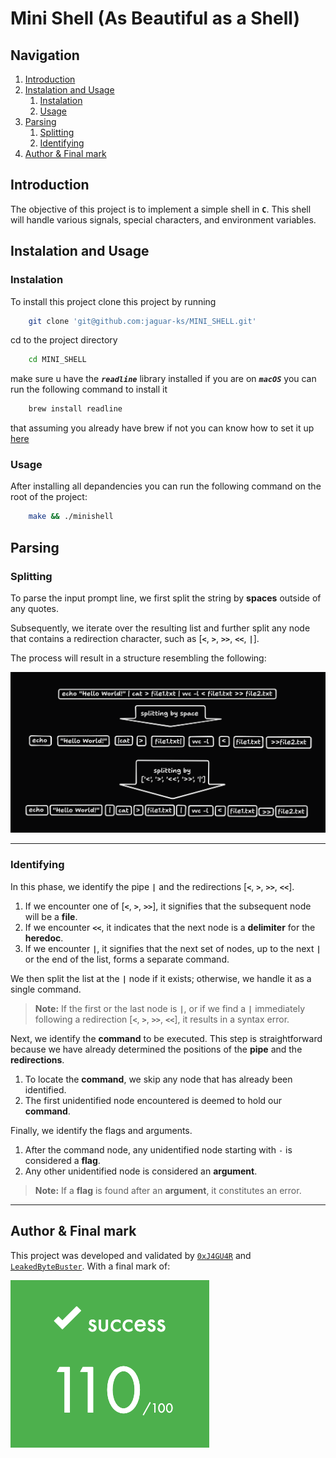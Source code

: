 # Mini Shell (As Beautiful as a Shell)

## Navigation

1. [Introduction](#introduction)
1. [Instalation and Usage](#instalation-and-usage)
    1. [Instalation](#instalation)
    1. [Usage](#usage)
1. [Parsing](#parsing)
    1. [Splitting](#splitting)
    1. [Identifying](#identifying)
1. [Author & Final mark](#author--final-mark)

## Introduction

The objective of this project is to implement a simple shell in **`C`**. This shell will handle various signals, special characters, and environment variables.

## Instalation and Usage

### Instalation

To install this project clone this project by running

```bash
    git clone 'git@github.com:jaguar-ks/MINI_SHELL.git'
```

cd to the project directory

```bash
    cd MINI_SHELL
```

make sure u have the ***`readline`*** library installed if you are on ***`macOS`*** you can run the following command to install it

```bash
    brew install readline
```

that assuming you already have brew if not you can know how to set it up [here](https://github.com/kube/42homebrew)

### Usage

After installing all depandencies you can run the following command on the root of the project:

```bash
    make && ./minishell
```

## Parsing

### Splitting

To parse the input prompt line, we first split the string by **spaces** outside of any quotes.

Subsequently, we iterate over the resulting list and further split any node that contains a redirection character, such as [**`<`**, **`>`**, **`>>`**, **`<<`**, **`|`**].

The process will result in a structure resembling the following:

![demonstration](./demo.png)

---

### Identifying

In this phase, we identify the pipe **`|`** and the redirections [**`<`**, **`>`**, **`>>`**, **`<<`**].

1. If we encounter one of [**`<`**, **`>`**, **`>>`**], it signifies that the subsequent node will be a **file**.
2. If we encounter **`<<`**, it indicates that the next node is a **delimiter** for the **heredoc**.
3. If we encounter **`|`**, it signifies that the next set of nodes, up to the next **`|`** or the end of the list, forms a separate command.

We then split the list at the **`|`** node if it exists; otherwise, we handle it as a single command.

> **Note:** If the first or the last node is **`|`**, or if we find a **`|`** immediately following a redirection [**`<`**, **`>`**, **`>>`**, **`<<`**], it results in a syntax error.

Next, we identify the **command** to be executed. This step is straightforward because we have already determined the positions of the **pipe** and the **redirections**.

1. To locate the **command**, we skip any node that has already been identified.
2. The first unidentified node encountered is deemed to hold our **command**.

Finally, we identify the flags and arguments.

1. After the command node, any unidentified node starting with `-` is considered a **flag**.
2. Any other unidentified node is considered an **argument**.

> **Note:** If a **flag** is found after an **argument**, it constitutes an error.

---

## Author & Final mark

This project was developed and validated by [`0xJ4GU4R`](https://github.com/jaguar-ks) and [`LeakedByteBuster`](https://github.com/LeakedByteBuster). With a final mark of:

![final_mark](./mark.png)
